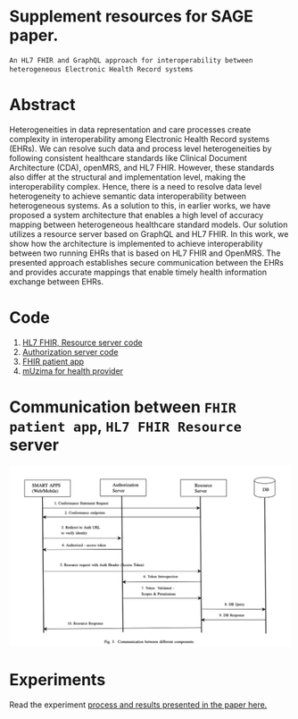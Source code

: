 # Supplement resources for SAGE paper.

```
An HL7 FHIR and GraphQL approach for interoperability between heterogeneous Electronic Health Record systems
```

# Abstract

Heterogeneities in data representation and care processes create complexity in interoperability among Electronic Health Record systems (EHRs). We can resolve such data and process level heterogeneities by following consistent healthcare standards like Clinical Document Architecture (CDA), openMRS, and HL7 FHIR. However, these standards also differ at the structural and implementation level, making the interoperability complex. Hence, there is a need to resolve data level heterogeneity to achieve semantic data interoperability between heterogeneous systems. As a solution to this, in earlier works, we have proposed a system architecture that enables a high level of accuracy mapping between heterogeneous healthcare standard models. Our solution utilizes a resource server based on GraphQL and HL7 FHIR. In this work, we show how the architecture is implemented to achieve interoperability between two running EHRs that is based on HL7 FHIR and OpenMRS. The presented approach establishes secure communication between the EHRs and provides accurate mappings that enable timely health information exchange between EHRs.

# Code

1.  [HL7 FHIR, Resource server code](https://github.com/sureshHARDIYA/intromat-fhir)
2.  [Authorization server code](https://github.com/sureshHARDIYA/graphql-auth-server)
3.  [FHIR patient app](https://github.com/muzima/muzima-fhir)
4.  [mUzima for health provider](https://github.com/muzima/muzima-android)

# Communication between `FHIR patient app`, `HL7 FHIR Resource` server

<img src="comm.png" alt="communication" />

# Experiments

Read the experiment [process and results presented in the paper here.](https://github.com/sureshHARDIYA/phd-resources/blob/master/Papers/SAGE/experiment.md)
